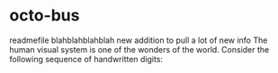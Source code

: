 # octo-bus
readmefile
blahblahblahblah
new addition
to pull a lot of new info
The human visual system is one of the wonders of the world. Consider the following sequence of handwritten digits:
